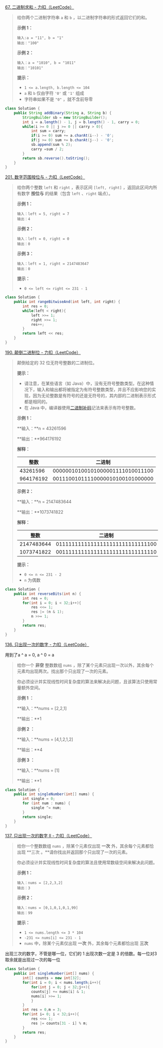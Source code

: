 [67. 二进制求和 - 力扣（LeetCode）](https://leetcode.cn/problems/add-binary/?envType=study-plan-v2&envId=top-interview-150)

>给你两个二进制字符串 `a` 和 `b` ，以二进制字符串的形式返回它们的和。
>
> 
>
>**示例 1：**
>
>```
>输入:a = "11", b = "1"
>输出："100"
>```
>
>**示例 2：**
>
>```
>输入：a = "1010", b = "1011"
>输出："10101"
>```
>
> 
>
>**提示：**
>
>- `1 <= a.length, b.length <= 104`
>- `a` 和 `b` 仅由字符 `'0'` 或 `'1'` 组成
>- 字符串如果不是 `"0"` ，就不含前导零

```java
class Solution {
    public String addBinary(String a, String b) {
        StringBuilder sb = new StringBuilder();
        int i = a.length() - 1, j = b.length() - 1, carry = 0;
        while(i >= 0 || j >= 0 || carry > 0){
            int sum = carry;
            if(i >= 0) sum += a.charAt(i--) - '0';
            if(j >= 0) sum += b.charAt(j--) - '0';
            sb.append(sum % 2);
            carry =sum / 2;
        }
        return sb.reverse().toString();
    }
}
```

[201. 数字范围按位与 - 力扣（LeetCode）](https://leetcode.cn/problems/bitwise-and-of-numbers-range/?envType=study-plan-v2&envId=top-interview-150)

>给你两个整数 `left` 和 `right` ，表示区间 `[left, right]` ，返回此区间内所有数字 **按位与** 的结果（包含 `left` 、`right` 端点）。
>
> 
>
>**示例 1：**
>
>```
>输入：left = 5, right = 7
>输出：4
>```
>
>**示例 2：**
>
>```
>输入：left = 0, right = 0
>输出：0
>```
>
>**示例 3：**
>
>```
>输入：left = 1, right = 2147483647
>输出：0
>```
>
> 
>
>**提示：**
>
>- `0 <= left <= right <= 231 - 1`
>
>

```java
class Solution {
    public int rangeBitwiseAnd(int left, int right) {
        int res = 0;
        while(left < right){
            left >>= 1;
            right >>= 1;
            res++;
        }
        return left << res;
    }
}
```

[190. 颠倒二进制位 - 力扣（LeetCode）](https://leetcode.cn/problems/reverse-bits/?envType=study-plan-v2&envId=top-interview-150)

>颠倒给定的 32 位无符号整数的二进制位。
>
>**提示：**
>
>- 请注意，在某些语言（如 Java）中，没有无符号整数类型。在这种情况下，输入和输出都将被指定为有符号整数类型，并且不应影响您的实现，因为无论整数是有符号的还是无符号的，其内部的二进制表示形式都是相同的。
>- 在 Java 中，编译器使用[二进制补码](https://baike.baidu.com/item/二进制补码/5295284)记法来表示有符号整数。
>
> 
>
>**示例 1：**
>
>**输入：**n = 43261596
>
>**输出：**964176192
>
>**解释：**
>
>| 整数      | 二进制                           |
>| --------- | -------------------------------- |
>| 43261596  | 00000010100101000001111010011100 |
>| 964176192 | 00111001011110000010100101000000 |
>
>**示例 2：**
>
>**输入：**n = 2147483644
>
>**输出：**1073741822
>
>**解释：**
>
>| 整数       | 二进制                           |
>| ---------- | -------------------------------- |
>| 2147483644 | 01111111111111111111111111111100 |
>| 1073741822 | 00111111111111111111111111111110 |
>
> 
>
>**提示：**
>
>- `0 <= n <= 231 - 2`
>- `n` 为偶数
>
>

```java
class Solution {
    public int reverseBits(int n) {
        int res = 0;
        for(int i = 0; i < 32;i++){
            res <<= 1;
            res |= (n & 1);
            n >>= 1;
        }
        return res;
    }
}
```

[136. 只出现一次的数字 - 力扣（LeetCode）](https://leetcode.cn/problems/single-number/description/?envType=study-plan-v2&envId=top-interview-150)

用到了a ^ a = 0, a ^ 0 = a

>给你一个 **非空** 整数数组 `nums` ，除了某个元素只出现一次以外，其余每个元素均出现两次。找出那个只出现了一次的元素。
>
>你必须设计并实现线性时间复杂度的算法来解决此问题，且该算法只使用常量额外空间。
>
> 
>
>**示例 1 ：**
>
>**输入：**nums = [2,2,1]
>
>**输出：**1
>
>**示例 2 ：**
>
>**输入：**nums = [4,1,2,1,2]
>
>**输出：**4
>
>**示例 3 ：**
>
>**输入：**nums = [1]
>
>**输出：**1

```java
class Solution {
    public int singleNumber(int[] nums) {
        int single = 0;
        for (int num : nums) {
            single ^= num;
        }
        return single;
    }
}
```

[137. 只出现一次的数字 II - 力扣（LeetCode）](https://leetcode.cn/problems/single-number-ii/description/?envType=study-plan-v2&envId=top-interview-150)

>给你一个整数数组 `nums` ，除某个元素仅出现 **一次** 外，其余每个元素都恰出现 **三次 。**请你找出并返回那个只出现了一次的元素。
>
>你必须设计并实现线性时间复杂度的算法且使用常数级空间来解决此问题。
>
> 
>
>**示例 1：**
>
>```
>输入：nums = [2,2,3,2]
>输出：3
>```
>
>**示例 2：**
>
>```
>输入：nums = [0,1,0,1,0,1,99]
>输出：99
>```
>
> 
>
>**提示：**
>
>- `1 <= nums.length <= 3 * 104`
>- `-231 <= nums[i] <= 231 - 1`
>- `nums` 中，除某个元素仅出现 **一次** 外，其余每个元素都恰出现 **三次**
>
>

出现三次的数字，不管是哪一位，它们的 1 出现次数一定是 3 的倍数。每一位对3取余就是出现过一次的每一位

```java
class Solution {
    public int singleNumber(int[] nums) {
        int[] counts = new int[32];
        for(int i = 0; i < nums.length;i++){
            for(int j = 0; j < 32;j++){
            counts[j] += nums[i] & 1;
            nums[i] >>= 1;
            }
        }
        int res = 0,m = 3;
        for(int i= 0; i < 32;i++){
            res <<= 1;
            res |= counts[31 - i] % m;
        }
        return res;
    }
}
```

